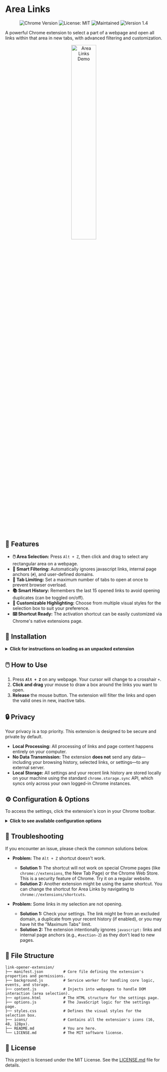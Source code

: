 # Area Links

<p align="center">
  <img src="https://img.shields.io/badge/Chrome-v100%2B-blue?logo=google-chrome&logoColor=white" alt="Chrome Version">
  <img src="https://img.shields.io/badge/License-MIT-yellow.svg" alt="License: MIT">
  <img src="https://img.shields.io/badge/Maintained%3F-yes-green.svg" alt="Maintained">
  <img src="https://img.shields.io/badge/version-1.4-orange" alt="Version 1.4">
</p>

A powerful Chrome extension to select a part of a webpage and open all links within that area in new tabs, with advanced filtering and customization.

<p align="center">
  <img src="https://raw.githubusercontent.com/le0booba/Area_Links/refs/heads/main/ezgif-223c1b9ed5fa89333.gif" alt="Area Links Demo" width="40%">
</p>

## 🧰 Features

*   **🖱️ Area Selection:** Press `Alt + Z`, then click and drag to select any rectangular area on a webpage.
*   **🚦 Smart Filtering:** Automatically ignores javascript links, internal page anchors (`#`), and user-defined domains.
*   **🔢 Tab Limiting:** Set a maximum number of tabs to open at once to prevent browser overload.
*   **📚 Smart History:** Remembers the last 15 opened links to avoid opening duplicates (can be toggled on/off).
*   **🎨 Customizable Highlighting:** Choose from multiple visual styles for the selection box to suit your preference.
*   **⌨️ Shortcut Ready:** The activation shortcut can be easily customized via Chrome's native extensions page.

## 🚀 Installation

<details>
<summary><strong>Click for instructions on loading as an unpacked extension</strong></summary>

1.  **Download:** Download this repository as a ZIP file from GitHub by clicking the `Code` button and then `Download ZIP`.
2.  **Unzip:** Extract the ZIP file to a permanent location on your computer.
3.  **Open Chrome Extensions:** Open Google Chrome and navigate to `chrome://extensions`.
4.  **Enable Developer Mode:** In the top right corner of the Extensions page, turn on the "Developer mode" toggle.
5.  **Load Unpacked:** The "Load unpacked" button will appear. Click it.
6.  **Select Folder:** In the file dialog, navigate to the folder where you unzipped the files and select it.
7.  The "Area Link Opener" extension will now appear in your list of extensions and is ready to use.

</details>

## 🖱️ How to Use

1.  Press **`Alt + Z`** on any webpage. Your cursor will change to a crosshair `+`.
2.  **Click and drag** your mouse to draw a box around the links you want to open.
3.  **Release** the mouse button. The extension will filter the links and open the valid ones in new, inactive tabs.

## 🔒 Privacy

Your privacy is a top priority. This extension is designed to be secure and private by default.

*   **Local Processing:** All processing of links and page content happens entirely on your computer.
*   **No Data Transmission:** The extension **does not** send any data—including your browsing history, selected links, or settings—to any external server.
*   **Local Storage:** All settings and your recent link history are stored locally on your machine using the standard `chrome.storage.sync` API, which syncs only across your own logged-in Chrome instances.

## ⚙️ Configuration & Options

To access the settings, click the extension's icon in your Chrome toolbar.

<details>
<summary><strong>Click to see available configuration options</strong></summary>

<br>

<p align="center">
  <img src="https://raw.githubusercontent.com/le0booba/Area_Links/refs/heads/main/screen_options.png" width="500" style="margin-right: 10px;">
  <img src="https://raw.githubusercontent.com/le0booba/Area_Links/refs/heads/main/screen_hotkeys.png" width="700" style="margin-right: 10px;">
</p>

*   **Excluded Domains:** A comma-separated list of domains to ignore.
*   **Maximum Tabs:** Limit the number of tabs opened in a single operation.
*   **Selection Box Style:** Choose the visual theme of the selection box.
*   **Remember Opened Links:** Toggle the feature that prevents re-opening links from your recent history.
*   **Clear History:** Immediately clear the memory of recently opened links.

</details>

## 🔧 Troubleshooting

If you encounter an issue, please check the common solutions below.

*   **Problem:** The `Alt + Z` shortcut doesn't work.
    *   **Solution 1:** The shortcut will not work on special Chrome pages (like `chrome://extensions`, the New Tab Page) or the Chrome Web Store. This is a security feature of Chrome. Try it on a regular website.
    *   **Solution 2:** Another extension might be using the same shortcut. You can change the shortcut for Area Links by navigating to `chrome://extensions/shortcuts`.

*   **Problem:** Some links in my selection are not opening.
    *   **Solution 1:** Check your settings. The link might be from an excluded domain, a duplicate from your recent history (if enabled), or you may have hit the "Maximum Tabs" limit.
    *   **Solution 2:** The extension intentionally ignores `javascript:` links and internal page anchors (e.g., `#section-2`) as they don't lead to new pages.

## 📁 File Structure

```
link-opener-extension/
├── manifest.json         # Core file defining the extension's properties and permissions.
├── background.js         # Service worker for handling core logic, events, and storage.
├── content.js            # Injects into webpages to handle DOM interaction (area selection).
├── options.html          # The HTML structure for the settings page.
├── options.js            # The JavaScript logic for the settings page.
├── styles.css            # Defines the visual styles for the selection box.
├── icons/                # Contains all the extension's icons (16, 48, 128px).
├── README.md             # You are here.
└── LICENSE.md            # The MIT software license.
```

## 📄 License

This project is licensed under the MIT License. See the [LICENSE.md](LICENSE.md) file for details.
